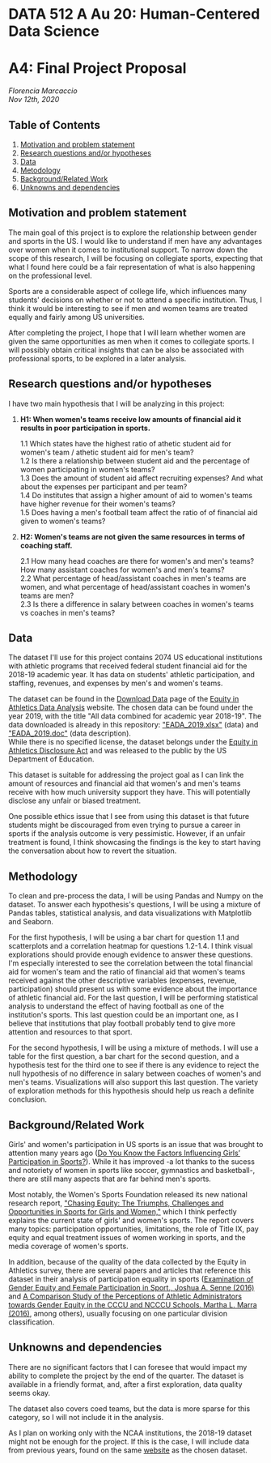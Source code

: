 # DATA 512 A Au 20: Human-Centered Data Science
# A4: Final Project Proposal
*Florencia Marcaccio*  
*Nov 12th, 2020*

## Table of Contents
1. [Motivation and problem statement](#motivation)
2. [Research questions and/or hypotheses](#research_questions)
3. [Data](#data)
4. [Metodology](#metodology)
5. [Background/Related Work](#background)
6. [Unknowns and dependencies](#unknowns)



## <a name="motivation"></a> Motivation and problem statement

The main goal of this project is to explore the relationship between gender and sports in the US.  I would like to understand if men have any advantages over women when it comes to institutional support. To narrow down the scope of this research, I will be focusing on collegiate sports, expecting that what I found here could be a fair representation of what is also happening on the professional level.  

Sports are a considerable aspect of college life, which influences many students' decisions on whether or not to attend a specific institution. Thus, I think it would be interesting to see if men and women teams are treated equally and fairly among US universities.  
  
After completing the project, I hope that I will learn whether women are given the same opportunities as men when it comes to collegiate sports. I will possibly obtain critical insights that can be also be associated with professional sports, to be explored in a later analysis.


## <a name="research_questions"></a> Research questions and/or hypotheses

I have two main hypothesis that I will be analyzing in this project:  

1. **H1: When women's teams receive low amounts of financial aid it results in poor participation in sports.**   

    1.1 Which states have the highest ratio of athetic student aid for women's team / athetic student aid for men's team?  
    1.2 Is there a relationship between student aid and the percentage of women participating in women's teams?  
    1.3 Does the amount of student aid affect recruiting expenses? And what about the expenses per participant and per team?   
    1.4 Do institutes that assign a higher amount of aid to women's teams have higher revenue for their women's teams?  
    1.5 Does having a men's football team affect the ratio of of financial aid given to women's teams?    

2. **H2: Women's teams are not given the same resources in terms of coaching staff.**  

    2.1 How many head coaches are there for women's and men's teams? How many assistant coaches for women's and men's teams?  
    2.2 What percentage of head/assistant coaches in men's teams are women, and what percentage of head/assistant coaches in women's teams are men?  
    2.3 Is there a difference in salary between coaches in women's teams vs coaches in men's teams?
  

## <a name="data"></a> Data

 
The dataset I'll use for this project contains 2074 US educational institutions with athletic programs that received federal student financial aid for the 2018-19 academic year. It has data on students' athletic participation, and staffing, revenues, and expenses by men's and women's teams.  
  
The dataset can be found in the [Download Data](https://ope.ed.gov/athletics/#/datafile/list) page of the [Equity in Athletics Data Analysis](https://ope.ed.gov/athletics/) website. The chosen data can be found under the year 2019, with the title "All data combined for academic year 2018-19". The data downloaded is already in this repository: ["EADA_2019.xlsx"](data/EADA_2019.xlsx) (data) and ["EADA_2019.doc"](data/EADA_2019.doc) (data description).  
While there is no specified license, the dataset belongs under the [Equity in Athletics Disclosure Act](https://www2.ed.gov/finaid/prof/resources/athletics/eada.html) and was released to the public by the US Department of Education.  

This dataset is suitable for addressing the project goal as I can link the amount of resources and financial aid that women's and men's teams receive with how much university support they have. This will potentially disclose any unfair or biased treatment.  

One possible ethics issue that I see from using this dataset is that future students might be discouraged from even trying to pursue a career in sports if the analysis outcome is very pessimistic. However, if an unfair treatment is found, I think showcasing the findings is the key to start having the conversation about how to revert the situation.


## <a name="metodology"></a> Methodology

To clean and pre-process the data, I will be using Pandas and Numpy on the dataset. To answer each hypothesis's questions, I will be using a mixture of Pandas tables, statistical analysis, and data visualizations with Matplotlib and Seaborn.

For the first hypothesis, I will be using a bar chart for question 1.1 and scatterplots and a correlation heatmap for questions 1.2-1.4. I think visual explorations should provide enough evidence to answer these questions. I'm especially interested to see the correlation between the total financial aid for women's team and the ratio of financial aid that women's teams received against the other descriptive variables (expenses, revenue, participation) should present us with some evidence about the importance of athletic financial aid. For the last question, I will be performing statistical analysis to understand the effect of having football as one of the institution's sports. This last question could be an important one, as I believe that institutions that play football probably tend to give more attention and resources to that sport.   

For the second hypothesis, I will be using a mixture of methods. I will use a table for the first question, a bar chart for the second question, and a hypothesis test for the third one to see if there is any evidence to reject the null hypothesis of no difference in salary between coaches of women's and men's teams. Visualizations will also support this last question. The variety of exploration methods for this hypothesis should help us reach a definite conclusion. 


## <a name="background"></a> Background/Related Work

Girls' and women's participation in US sports is an issue that was brought to attention many years ago ([Do You Know the Factors Influencing Girls’ Participation in Sports?](https://www.womenssportsfoundation.org/do-you-know-the-factors-influencing-girls-participation-in-sports/)). While it has improved -a lot thanks to the sucess and notoriety of women in sports like soccer, gymnastics and basketball-, there are still many aspects that are far behind men's sports.

Most notably, the Women's Sports Foundation released its new national research report, ["Chasing Equity: The Triumphs, Challenges and Opportunities in Sports for Girls and Women,"](https://www.womenssportsfoundation.org/articles_and_report/chasing-equity-the-triumphs-challenges-and-opportunities-in-sports-for-girls-and-women/) which I think perfectly explains the current state of girls' and women's sports. The report covers many topics: participation opportunities, limitations, the role of Title IX, pay equity and equal treatment issues of women working in sports, and the media coverage of women's sports.

In addition, because of the quality of the data collected by the Equity in Athletics survey, there are several papers and articles that reference this dataset in their analysis of participation equality in sports ([Examination of Gender Equity and Female Participation in Sport., Joshua A. Senne (2016)](https://thesportjournal.org/article/examination-of-gender-equity-and-female-participation-in-sport/) and  [A Comparison Study of the Perceptions of Athletic Administrators towards Gender Equity in the CCCU and NCCCU Schools. Martha L. Marra (2016)](https://thesportjournal.org/article/a-comparison-study-of-the-perceptions-of-athletic-administrators-towards-gender-equity-in-the-cccu-and-ncccu-schools/), among others), usually focusing on one particular division classification.


## <a name="unknowns"></a> Unknowns and dependencies

There are no significant factors that I can foresee that would impact my ability to complete the project by the end of the quarter. The dataset is available in a friendly format, and, after a first exploration, data quality seems okay.  

The dataset also covers coed teams, but the data is more sparse for this category, so I will not include it in the analysis.  

As I plan on working only with the NCAA institutions, the 2018-19 dataset might not be enough for the project. If this is the case, I will include data from previous years, found on the same [website](https://ope.ed.gov/athletics/#/datafile/list) as the chosen dataset.
